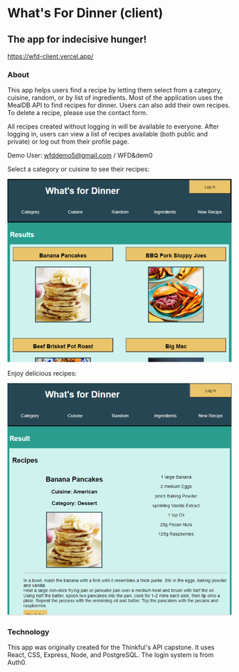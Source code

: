 # What's For Dinner (client)
## The app for indecisive hunger!
https://wfd-client.vercel.app/

### About
This app helps users find a recipe by letting them select from a category, cuisine, random, or by list of ingredients. Most of the application uses the MealDB API to find recipes for dinner. Users can also add their own recipes. To delete a recipe, please use the contact form.

All recipes created without logging in will be available to everyone. After logging in, users can view a list of recipes available (both public and private) or log out from their profile page.

Demo User: wfddemo5@gmail.com / WFD&dem0

Select a category or cuisine to see their recipes:

![A list of American recipes](https://github.com/rileric/rileric.github.io/blob/main/wfd/WFD-mealList.png)

Enjoy delicious recipes:

![Banana Pancakes](https://github.com/rileric/rileric.github.io/blob/main/wfd/WFD-recipe.png)

### Technology
This app was originally created for the Thinkful's API capstone. It uses React, CSS, Express, Node, and PostgreSQL. The login system is from Auth0.




